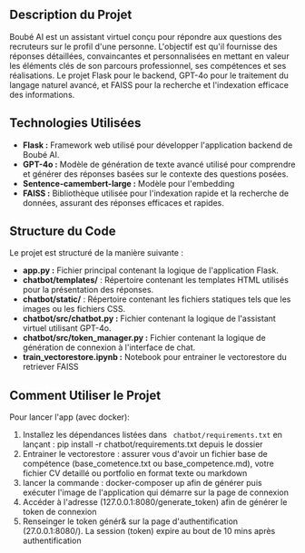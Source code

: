## Description du Projet
Boubé AI est un assistant virtuel conçu pour répondre aux questions des recruteurs sur le profil d'une personne. L'objectif est qu'il fournisse des réponses détaillées, convaincantes et personnalisées en mettant en valeur les éléments clés de son parcours professionnel, ses compétences et ses réalisations. 
Le projet Flask pour le backend, GPT-4o pour le traitement du langage naturel avancé, et FAISS pour la recherche et l'indexation efficace des informations.


## Technologies Utilisées
- **Flask :** Framework web utilisé pour développer l'application backend de Boubé AI.
- **GPT-4o :** Modèle de génération de texte avancé utilisé pour comprendre et générer des réponses basées sur le contexte des questions posées.
- **Sentence-camembert-large :** Modèle pour l'embedding 
- **FAISS :** Bibliothèque utilisée pour l'indexation rapide et la recherche de données, assurant des réponses efficaces et rapides.

## Structure du Code

Le projet est structuré de la manière suivante :

- **app.py :** Fichier principal contenant la logique de l'application Flask.
- **chatbot/templates/** : Répertoire contenant les templates HTML utilisés pour la présentation des réponses.
- **chatbot/static/** : Répertoire contenant les fichiers statiques tels que les images ou les fichiers CSS.
- **chatbot/src/chatbot.py :** Fichier contenant la logique de l'assistant virtuel utilisant GPT-4o.
- **chatbot/src/token_manager.py :** Fichier contenant la logique de génération de connexion à l'interface de chat.
- **train_vectorestore.ipynb :** Notebook pour entrainer le vectorestore du retriever FAISS

## Comment Utiliser le Projet
Pour lancer l'app (avec docker):
1. Installez les dépendances listées dans ` chatbot/requirements.txt` en lançant : pip install -r  chatbot/requirements.txt depuis le dossier
2. Entrainer le vectorestore : assurer vous d'avoir un fichier base de compétence (base_cometence.txt ou base_competence.md), votre fichier CV detaillé ou portfolio en format texte ou markdown
3. lancer la commande : docker-composer up afin de générer puis exécuter l'image de l'application qui démarre sur la page de connexion
4. Accéder à l'adresse (127.0.0.1:8080/generate_token) afin de générer le token de connexion 
5. Renseinger le token génér& sur la page d'authentification (27.0.0.1:8080/). La session (token) expire au bout de 10 mins après authentification